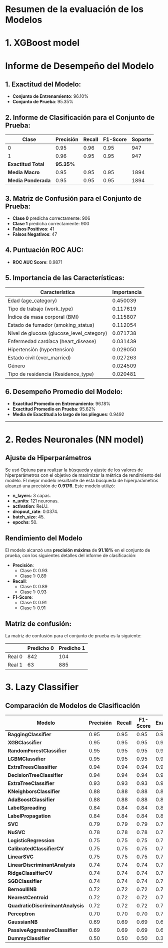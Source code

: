 # Resumen de la evaluación de los Modelos

# 1. XGBoost model

# Informe de Desempeño del Modelo

## 1. Exactitud del Modelo:
- **Conjunto de Entrenamiento**: 96.10%
- **Conjunto de Prueba**: 95.35%

## 2. Informe de Clasificación para el Conjunto de Prueba:
| Clase | Precisión | Recall | F1-Score | Soporte |
|-------|-----------|--------|----------|---------|
| 0     | 0.95      | 0.96   | 0.95     | 947     |
| 1     | 0.96      | 0.95   | 0.95     | 947     |
| **Exactitud Total** | **95.35%** |
| **Media Macro** | 0.95      | 0.95   | 0.95     | 1894   |
| **Media Ponderada** | 0.95      | 0.95   | 0.95     | 1894   |

## 3. Matriz de Confusión para el Conjunto de Prueba:
- **Clase 0** predicha correctamente: 906
- **Clase 1** predicha correctamente: 900
- **Falsos Positivos**: 41
- **Falsos Negativos**: 47

## 4. Puntuación ROC AUC:
- **ROC AUC Score**: 0.9871

## 5. Importancia de las Características:
| Característica               | Importancia |
|------------------------------|-------------|
| Edad (age_category)           | 0.450039    |
| Tipo de trabajo (work_type)   | 0.117619    |
| Índice de masa corporal (BMI) | 0.115807    |
| Estado de fumador (smoking_status) | 0.112054    |
| Nivel de glucosa (glucose_level_category) | 0.071738    |
| Enfermedad cardíaca (heart_disease) | 0.031439    |
| Hipertensión (hypertension)   | 0.029050    |
| Estado civil (ever_married)   | 0.027263    |
| Género                        | 0.024509    |
| Tipo de residencia (Residence_type) | 0.020481    |

## 6. Desempeño Promedio del Modelo:
- **Exactitud Promedio en Entrenamiento**: 96.18%
- **Exactitud Promedio en Prueba**: 95.62%
- **Media de Exactitud a lo largo de los pliegues**: 0.9492
---

# 2. Redes Neuronales (NN model)

## Ajuste de Hiperparámetros 
Se usó Optuna para realizar la búsqueda y ajuste de los valores de hiperparámetros con el objetivo de maximizar la métrica de rendimiento del modelo. 
El mejor modelo resultante de esta búsqueda de hiperparámetros alcanzó una precisión de **0.9176**. Este modelo utilizó:

- **n_layers**: 3 capas.
- **n_units**: 121 neuronas.
- **activation**: ReLU.
- **dropout_rate**: 0.0374.
- **batch_size**: 45.
- **epochs**: 50.

## Rendimiento del Modelo
El modelo alcanzó una **precisión máxima** de **91.18%** en el conjunto de prueba, con los siguientes detalles del informe de clasificación:

- **Precisión**: 
  - Clase 0: 0.93 
  - Clase 1: 0.89
- **Recall**: 
  - Clase 0: 0.89 
  - Clase 1: 0.93
- **F1-Score**: 
  - Clase 0: 0.91
  - Clase 1: 0.91

## Matriz de confusión:
La matriz de confusión para el conjunto de prueba es la siguiente:

|      | Predicho 0 | Predicho 1 |
|------|------------|------------|
| Real 0 |    842     |    104     |
| Real 1 |     63     |    885     |

# 3. Lazy Classifier

## Comparación de Modelos de Clasificación

| Modelo                             | Precisión | Recall | F1-Score | Exactitud |
|------------------------------------|-----------|--------|----------|-----------|
| **BaggingClassifier**              | 0.95      | 0.95   | 0.95     | 0.95      |
| **XGBClassifier**                  | 0.95      | 0.95   | 0.95     | 0.95      |
| **RandomForestClassifier**         | 0.95      | 0.95   | 0.95     | 0.95      |
| **LGBMClassifier**                 | 0.95      | 0.95   | 0.95     | 0.95      |
| **ExtraTreesClassifier**           | 0.94      | 0.94   | 0.94     | 0.94      |
| **DecisionTreeClassifier**         | 0.94      | 0.94   | 0.94     | 0.94      |
| **ExtraTreeClassifier**            | 0.93      | 0.93   | 0.93     | 0.93      |
| **KNeighborsClassifier**           | 0.88      | 0.88   | 0.88     | 0.88      |
| **AdaBoostClassifier**             | 0.88      | 0.88   | 0.88     | 0.88      |
| **LabelSpreading**                 | 0.84      | 0.84   | 0.84     | 0.84      |
| **LabelPropagation**               | 0.84      | 0.84   | 0.84     | 0.84      |
| **SVC**                            | 0.79      | 0.79   | 0.79     | 0.78      |
| **NuSVC**                          | 0.78      | 0.78   | 0.78     | 0.78      |
| **LogisticRegression**             | 0.75      | 0.75   | 0.75     | 0.75      |
| **CalibratedClassifierCV**         | 0.75      | 0.75   | 0.75     | 0.75      |
| **LinearSVC**                      | 0.75      | 0.75   | 0.75     | 0.75      |
| **LinearDiscriminantAnalysis**     | 0.74      | 0.74   | 0.74     | 0.74      |
| **RidgeClassifierCV**              | 0.74      | 0.74   | 0.74     | 0.74      |
| **SGDClassifier**                  | 0.74      | 0.74   | 0.74     | 0.74      |
| **BernoulliNB**                    | 0.72      | 0.72   | 0.72     | 0.72      |
| **NearestCentroid**                | 0.72      | 0.72   | 0.72     | 0.71      |
| **QuadraticDiscriminantAnalysis**  | 0.72      | 0.72   | 0.72     | 0.70      |
| **Perceptron**                     | 0.70      | 0.70   | 0.70     | 0.70      |
| **GaussianNB**                     | 0.69      | 0.69   | 0.69     | 0.68      |
| **PassiveAggressiveClassifier**    | 0.69      | 0.69   | 0.69     | 0.69      |
| **DummyClassifier**                | 0.50      | 0.50   | 0.50     | 0.33      |
